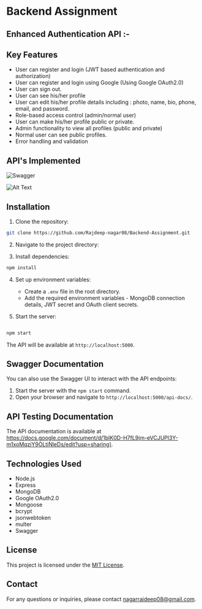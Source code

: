 # Backend Assignment 
## Enhanced Authentication API :-

## Key Features

- User can register and login (JWT based authentication and authorization)
- User can register and login using Google (Using Google OAuth2.0)
- User can sign out.
- User can see his/her profile
- User can edit his/her profile details including : photo, name, bio, phone, email, and password.
- Role-based access control (admin/normal user)
- User can make his/her profile public or private.
- Admin functionality to view all profiles (public and private)
- Normal user can see public profiles.
- Error handling and validation

## API's Implemented

![Swagger](https://drive.google.com/uc?id=15n_2pwRg2dPKD-2G4WcuDkaX9IqASjwZ)

![Alt Text](https://drive.google.com/uc?id=1nakliGxAbDTCfYJL246_7ytxwZtYpJGo)

## Installation

1. Clone the repository:

```bash
git clone https://github.com/Rajdeep-nagar08/Backend-Assignment.git
```

2. Navigate to the project directory:

3. Install dependencies:

```bash
npm install
```

4. Set up environment variables:

   - Create a `.env` file in the root directory.
   - Add the required environment variables - MongoDB connection details, JWT secret and OAuth client secrets.

5. Start the server:

```bash

npm start
```

The API will be available at `http://localhost:5000`.

## Swagger Documentation

You can also use the Swagger UI to interact with the API endpoints:

1. Start the server with the `npm start` command.
2. Open your browser and navigate to `http://localhost:5000/api-docs/`.

## API Testing Documentation

The API documentation is available at [https://docs.google.com/document/d/1bIK0D-H7fL9jm-eVCJUPl3Y-m1xoMqziY9OLtiNleDs/edit?usp=sharing)](https://docs.google.com/document/d/1bIK0D-H7fL9jm-eVCJUPl3Y-m1xoMqziY9OLtiNleDs/edit?usp=sharing).



## Technologies Used

- Node.js
- Express
- MongoDB
- Google OAuth2.0
- Mongoose
- bcrypt
- jsonwebtoken
- multer
- Swagger

## License

This project is licensed under the [MIT License](LICENSE).

## Contact

For any questions or inquiries, please contact [nagarrajdeep08@gmail.com](nagarrajdeep08@gmail.com).
